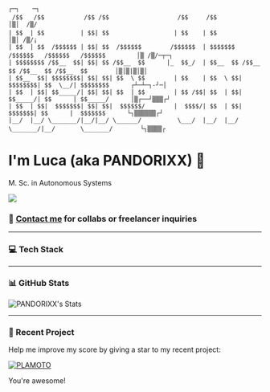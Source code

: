 ```text
                                                                                                      ┌─┐　  ─┐
 /$$   /$$           /$$ /$$                   /$$     /$$                                        　  │▒│  /▒/
| $$  | $$          | $$| $$                  | $$    | $$                                        　  │▒│ /▒/¡ 
| $$  | $$  /$$$$$$ | $$| $$  /$$$$$$        /$$$$$$  | $$$$$$$   /$$$$$$   /$$$$$$   /$$$$$$     　  │▒ /▒/─┬─┐
| $$$$$$$$ /$$__  $$| $$| $$ /$$__  $$      |_  $$_/  | $$__  $$ /$$__  $$ /$$__  $$ /$$__  $$    　  │▒│▒|▒│▒│
| $$__  $$| $$$$$$$$| $$| $$| $$  \ $$        | $$    | $$  \ $$| $$$$$$$$| $$  \__/| $$$$$$$$      ┌┴─┴─┐-┘─│
| $$  | $$| $$_____/| $$| $$| $$  | $$        | $$ /$$| $$  | $$| $$_____/| $$      | $$_____/      │▒┌──┘▒▒▒┌┘
| $$  | $$|  $$$$$$$| $$| $$|  $$$$$$/        |  $$$$/| $$  | $$|  $$$$$$$| $$      |  $$$$$$$      └┐▒▒▒▒▒▒┌┘
|__/  |__/ \_______/|__/|__/ \______/          \___/  |__/  |__/ \_______/|__/       \_______/    　  └┐▒▒▒▒┌
```
# I'm Luca (aka PANDORIXX) 🐼
M. Sc. in Autonomous Systems

![](https://komarev.com/ghpvc/?username=PANDORIXX&color=orange)

### 👤 [Contact me](mailto:luca.contact.work@gmail.com) for collabs or freelancer inquiries

---

### 💻 Tech Stack


--- 

### 📊 GitHub Stats
![PANDORIXX's Stats](https://github-readme-stats.vercel.app/api?username=PANDORIXX&theme=radical&show_icons=true&hide_border=false&count_private=true)

---

### 🌟 Recent Project
Help me improve my score by giving a star to my recent project:

[![PLAMOTO](https://img.shields.io/badge/PLAMOTO-GitHub-orange?logo=github&style=for-the-badge)](https://github.com/PANDORIXX/PLAMOTO)

You're awesome!
